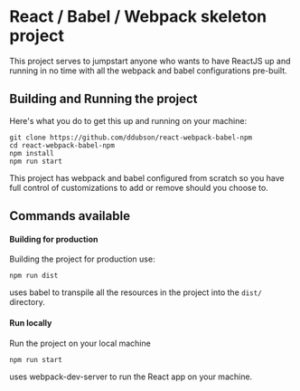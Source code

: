 # React / Babel / Webpack skeleton project

This project serves to jumpstart anyone who wants to have ReactJS up and running in no time with all the webpack and babel configurations pre-built.

## Building and Running the project

Here's what you do to get this up and running on your machine:

```
git clone https://github.com/ddubson/react-webpack-babel-npm
cd react-webpack-babel-npm
npm install
npm run start
```

This project has webpack and babel configured from scratch so you have full control of customizations to add or remove should you choose to.

## Commands available

#### Building for production

Building the project for production use:

`npm run dist`

uses babel to transpile all the resources in the project into the `dist/` directory.

#### Run locally

Run the project on your local machine

`npm run start`

uses webpack-dev-server to run the React app on your machine.
